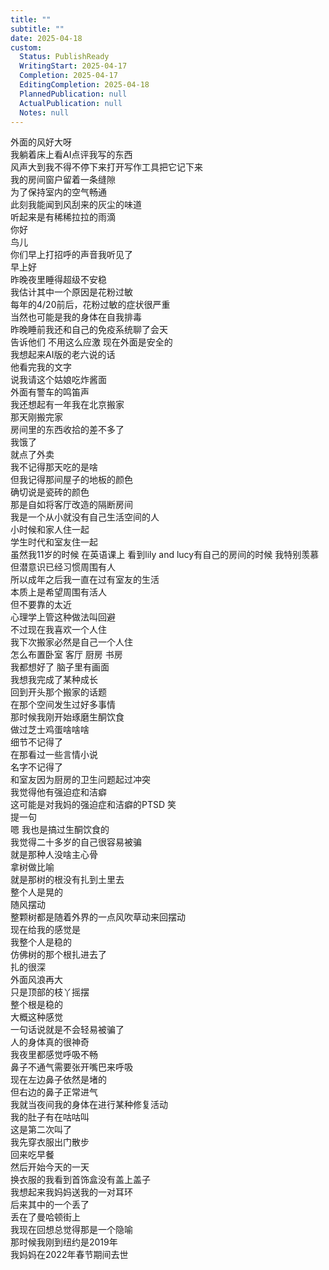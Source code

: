 ```yaml
---      
title: ""      
subtitle: ""      
date: 2025-04-18      
custom:      
  Status: PublishReady      
  WritingStart: 2025-04-17      
  Completion: 2025-04-17      
  EditingCompletion: 2025-04-18      
  PlannedPublication: null      
  ActualPublication: null      
  Notes: null      
---          
```

外面的风好大呀        
我躺着床上看AI点评我写的东西        
风声大到我不得不停下来打开写作工具把它记下来          
我的房间窗户留着一条缝隙        
为了保持室内的空气畅通        
此刻我能闻到风刮来的灰尘的味道          
听起来是有稀稀拉拉的雨滴          
你好        
鸟儿        
你们早上打招呼的声音我听见了        
早上好          
昨晚夜里睡得超级不安稳        
我估计其中一个原因是花粉过敏        
每年的4/20前后，花粉过敏的症状很严重        
当然也可能是我的身体在自我排毒          
昨晚睡前我还和自己的免疫系统聊了会天        
告诉他们 不用这么应激 现在外面是安全的          
我想起来AI版的老六说的话        
他看完我的文字        
说我请这个姑娘吃炸酱面          
外面有警车的鸣笛声          
我还想起有一年我在北京搬家        
那天刚搬完家        
房间里的东西收拾的差不多了        
我饿了        
就点了外卖        
我不记得那天吃的是啥        
但我记得那间屋子的地板的颜色        
确切说是瓷砖的颜色        
那是自如将客厅改造的隔断房间          
我是一个从小就没有自己生活空间的人        
小时候和家人住一起        
学生时代和室友住一起        
虽然我11岁的时候 在英语课上 看到lily and lucy有自己的房间的时候 我特别羡慕        
但潜意识已经习惯周围有人        
所以成年之后我一直在过有室友的生活        
本质上是希望周围有活人        
但不要靠的太近        
心理学上管这种做法叫回避          
不过现在我喜欢一个人住        
我下次搬家必然是自己一个人住        
怎么布置卧室 客厅 厨房 书房        
我都想好了 脑子里有画面        
我想我完成了某种成长          
回到开头那个搬家的话题        
在那个空间发生过好多事情        
那时候我刚开始琢磨生酮饮食        
做过芝士鸡蛋啥啥啥        
细节不记得了        
在那看过一些言情小说        
名字不记得了        
和室友因为厨房的卫生问题起过冲突        
我觉得他有强迫症和洁癖        
这可能是对我妈的强迫症和洁癖的PTSD 笑          
提一句        
嗯 我也是搞过生酮饮食的        
我觉得二十多岁的自己很容易被骗        
就是那种人没啥主心骨        
拿树做比喻        
就是那树的根没有扎到土里去        
整个人是晃的        
随风摆动        
整颗树都是随着外界的一点风吹草动来回摆动          
现在给我的感觉是        
我整个人是稳的        
仿佛树的那个根扎进去了        
扎的很深        
外面风浪再大        
只是顶部的枝丫摇摆        
整个根是稳的        
大概这种感觉        
一句话说就是不会轻易被骗了          
人的身体真的很神奇        
我夜里都感觉呼吸不畅        
鼻子不通气需要张开嘴巴来呼吸        
现在左边鼻子依然是堵的        
但右边的鼻子正常进气        
我就当夜间我的身体在进行某种修复活动          
我的肚子有在咕咕叫        
这是第二次叫了          
我先穿衣服出门散步        
回来吃早餐        
然后开始今天的一天          
换衣服的我看到首饰盒没有盖上盖子        
我想起来我妈妈送我的一对耳环        
后来其中的一个丢了        
丢在了曼哈顿街上        
我现在回想总觉得那是一个隐喻        
那时候我刚到纽约是2019年        
我妈妈在2022年春节期间去世          
      